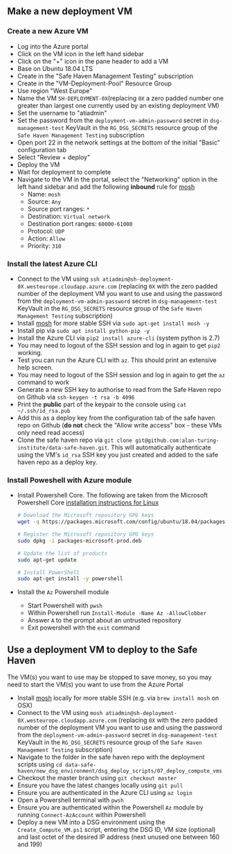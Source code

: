 

## Make a new deployment VM
### Create a new Azure VM
- Log into the Azure portal
- Click on the VM icon in the left hand sidebar
- Click on the "+" icon in the pane header to add a VM
- Base on Ubuntu 18.04 LTS
- Create in the "Safe Haven Management Testing" subscription
- Create in the "VM-Deployment-Pool" Resource Group
- Use region "West Europe"
- Name the VM `SH-DEPLOYMENT-0X`(replacing `0X` a zero padded number one greater than largest one currently used by an existing deployment VM)
- Set the username to "atiadmin"
- Set the password from the `deployment-vm-admin-password` secret in `dsg-management-test` KeyVault in the `RG_DSG_SECRETS` resource group of the `Safe Haven Management Testing` subscription
- Open port 22 in the network settings at the bottom of the initial "Basic" configuration tab
- Select "Review + deploy"
- Deploy the VM
- Wait for deployment to complete
- Navigate to the VM in the portal, select the "Networking" option in the left hand sidebar and add the following **inbound** rule for [mosh](https://mosh.org/) 
  - Name: `mosh`
  - Source: `Any`
  - Source port ranges: `*`
  - Destination: `Virtual network`
  - Destination port ranges: `60000-61000`
  - Protocol: `UDP`
  - Action: `Allow`
  - Priority: `310`

### Install the latest Azure CLI
- Connect to the VM using `ssh atiadmin@sh-deployment-0X.westeurope.cloudapp.azure.com` (replacing `0X` with the zero padded number of the deployment VM you want to use and using the password from the `deployment-vm-admin-password` secret in `dsg-management-test` KeyVault in the `RG_DSG_SECRETS` resource group of the `Safe Haven Management Testing` subscription)
- Install [mosh](https://mosh.org/) for more stable SSH via `sudo apt-get install mosh -y`
- Install pip via `sudo apt install python-pip -y`
- Install the Azure CLI via `pip2 install azure-cli` (system python is 2.7)
- You may need to logout of the SSH session and log in again to get `pip2` working.
- Test you can run the Azure CLI with `az`. This should print an extensive help screen.
- You may need to logout of the SSH session and log in again to get the `az` command to work
- Generate a new SSH key to authorise to read from the Safe Haven repo on Github via `ssh-keygen -t rsa -b 4096`
- Print the **public** part of the keypair to the console using `cat ~/.ssh/id_rsa.pub`
- Add this as a deploy key from the configuration tab of the safe haven repo on Github (**do not** check the "Allow write access" box - these VMs only need read access) 
- Clone the safe haven repo via `git clone git@github.com:alan-turing-institute/data-safe-haven.git`. This will automatically authenticate using the VM's `id_rsa` SSH key you just created and added to the safe haven repo as a deploy key.

### Install Poweshell with Azure module
- Install Powershell Core. The following are taken from the Microsoft Powershell Core [installation instructions for Linux](https://docs.microsoft.com/en-us/powershell/scripting/install/installing-powershell-core-on-linux?view=powershell-6)
  ```bash
  # Download the Microsoft repository GPG keys
  wget -q https://packages.microsoft.com/config/ubuntu/18.04/packages-microsoft-prod.deb

  # Register the Microsoft repository GPG keys
  sudo dpkg -i packages-microsoft-prod.deb

  # Update the list of products
  sudo apt-get update

  # Install PowerShell
  sudo apt-get install -y powershell
  ```

- Install the `Az` Powershell module
  - Start Powershell with `pwsh`
  - Within Powershell run `Install-Module -Name Az -AllowClobber`
  - Answer `A` to the prompt about an untrusted repository
  - Exit powershell with the `exit` command
                              
## Use a deployment VM to deploy to the Safe Haven
The VM(s) you want to use may be stopped to save money, so you may need to start the VM(s) you want to use from the Azure Portal
- Install [mosh](https://mosh.org/) locally for more stable SSH (e.g. via `brew install mosh` on OSX)
- Connect to the VM using `mosh atiadmin@sh-deployment-0X.westeurope.cloudapp.azure.com` (replacing `0X` with the zero padded number of the deployment VM you want to use and using the password from the `deployment-vm-admin-password` secret in `dsg-management-test` KeyVault in the `RG_DSG_SECRETS` resource group of the `Safe Haven Management Testing` subscription)
- Navigate to the folder in the safe haven repo with the deployment scripts using `cd data-safe-haven/new_dsg_environment/dsg_deploy_scripts/07_deploy_compute_vms`
- Checkout the master branch using `git checkout master`
- Ensure you have the latest changes locally using `git pull`
- Ensure you are authenticated in the Azure CLI using `az login`
- Open a Powershell terminal with `pwsh`
- Ensure you are authenticated within the Powershell `Az` module by running `Connect-AzAccount` within Powershell
- Deploy a new VM into a DSG environment using the `Create_Compute_VM.ps1` script, entering the DSG ID, VM size (optional) and last octet of the desired IP address (next unused one between 160 and 199)

